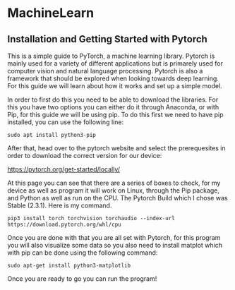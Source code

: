 # MachineLearn

## Installation and Getting Started with Pytorch

This is a simple guide to PyTorch, a machine learning library. Pytorch is mainly used for a variety of different applications but is primarely used for computer vision and natural language processing. Pytorch is also a framework that should be explored when looking towards deep learning. For this guide we will learn about how it works and set up a simple model.

In order to first do this you need to be able to download the libraries. For this you have two options you can either do it through Anaconda, or with Pip, for this guide we will be using pip. To do this first we need to have pip installed, you can use the following line:
```
sudo apt install python3-pip
```
After that, head over to the pytorch website and select the prerequesites in order to download the correct version for our device:

https://pytorch.org/get-started/locally/

At this page you can see that there are a series of boxes to check, for my device as well as program it will work on Linux, through the Pip package, and Python as well as run on the CPU. The Pytorch Build which I chose was Stable (2.3.1). Here is my command.
```
pip3 install torch torchvision torchaudio --index-url https://download.pytorch.org/whl/cpu
```
Once you are done with that you are all set with Pytorch, for this program you will also visualize some data so you also need to install matplot which with pip can be done using the following command:
```
sudo apt-get install python3-matplotlib
```

Once you are ready to go you can run the program!